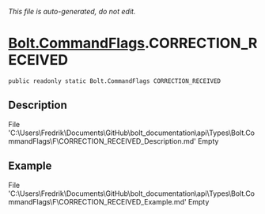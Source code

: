 *This file is auto-generated, do not edit.*

# [Bolt.CommandFlags](Types/Bolt.CommandFlags.md).CORRECTION_RECEIVED
`public readonly static Bolt.CommandFlags CORRECTION_RECEIVED`
## Description
File 'C:\Users\Fredrik\Documents\GitHub\bolt_documentation\api\Types\Bolt.CommandFlags\F\CORRECTION_RECEIVED_Description.md' Empty
## Example
File 'C:\Users\Fredrik\Documents\GitHub\bolt_documentation\api\Types\Bolt.CommandFlags\F\CORRECTION_RECEIVED_Example.md' Empty
